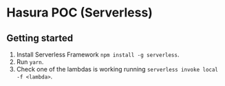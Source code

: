 # Hasura POC (Serverless)

## Getting started
1. Install Serverless Framework `npm install -g serverless`.
1. Run `yarn`.
1. Check one of the lambdas is working running `serverless invoke local -f <lambda>`.
